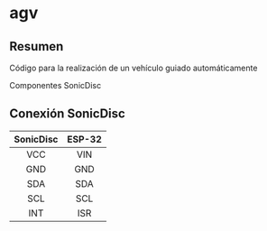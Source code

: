 # agv
## Resumen
Código para la realización de un vehículo guiado automáticamente

Componentes SonicDisc
## Conexión SonicDisc
| SonicDisc |   ESP-32  |
| :----:    |:----:     |
| VCC       |  VIN      |
| GND       |  GND      |
| SDA       |  SDA      |
| SCL       |  SCL      |
| INT       |  ISR      |

